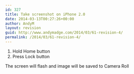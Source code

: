 ```yaml
---
id: 327
title: Take screenshot on iPhone 2.0
date: 2014-03-13T00:27:26+00:00
author: AndyM
layout: revision
guid: http://www.andymadge.com/2014/03/61-revision-4/
permalink: /2014/03/61-revision-4/
---
```

  1. Hold Home button
  2. Press Lock button

The screen will flash and image will be saved to Camera Roll